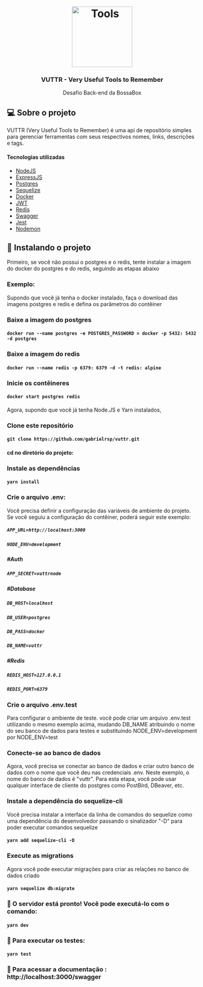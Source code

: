 
<h1 align="center">
  <img alt="Tools" src="https://www.integrant.com/wp-content/uploads/2015/02/icon-services-toolstechnologies.png" width="160px" />
</h1>

<h3 align="center">VUTTR - Very Useful Tools to Remember</h3>

<p align="center">Desafio Back-end da BossaBox</p>

## 💻 Sobre o projeto

 VUTTR (Very Useful Tools to Remember) é uma api de repositório simples para gerenciar ferramentas com seus respectivos nomes, links, descrições e tags.

 #### Tecnologias utilizadas

  -  [NodeJS](https://nodejs.org/)
  -  [ExpressJS](https://expressjs.com/)
  -  [Postgres](https://postgresql.org/)
  -  [Sequelize](https://sequelize.org/master/)
  -  [Docker](https://www.docker.com/)
  -  [JWT](https://jwt.io/)
  -  [Redis](https://redis.io/)
  -  [Swagger](https://swagger.io/)
  -  [Jest](https://jestjs.io/)
  -  [Nodemon](https://nodemon.io/)


## 🔧 Instalando o projeto

Primeiro, se você não possui o postgres e o redis, tente instalar a imagem do docker do postgres e do redis, seguindo as etapas abaixo

### Exemplo:
Supondo que você já tenha o docker instalado, faça o download das imagens postgres e redis e defina os parâmetros do contêiner

### Baixe a imagem do postgres

#### `docker run --name postgres -e POSTGRES_PASSWORD = docker -p 5432: 5432 -d postgres`

### Baixe a imagem do redis

#### `docker run --name redis -p 6379: 6379 -d -t redis: alpine`

### Inicie os contêineres

#### `docker start postgres redis`


Agora, supondo que você já tenha Node.JS e Yarn instalados,

### Clone este repositório

#### `git clone https://github.com/gabrielrsp/vuttr.git`

#### cd no diretório do projeto:

### Instale as dependências

#### `yarn install`

### Crie o arquivo .env:

Você precisa definir a configuração das variáveis de ambiente do projeto. Se você seguiu a configuração do contêiner, poderá seguir este exemplo:


##### `APP_URL=http://localhost:3000`
##### `NODE_ENV=development`

##### #Auth

##### `APP_SECRET=vuttrnode`

##### #Database

##### `DB_HOST=localhost`
##### `DB_USER=postgres`
##### `DB_PASS=docker`
##### `DB_NAME=vuttr`

##### #Redis

##### `REDIS_HOST=127.0.0.1`
##### `REDIS_PORT=6379`


### Crie o arquivo .env.test

Para configurar o ambiente de teste. você pode criar um arquivo .env.test utilizando o mesmo exemplo acima, mudando DB_NAME atribuindo o nome do seu banco de dados para testes e substituindo NODE_ENV=development por NODE_ENV=test

### Conecte-se ao banco de dados

Agora, você precisa se conectar ao banco de dados e criar outro banco de dados com o nome que você deu nas credenciais .env. Neste exemplo, o nome do banco de dados é "vuttr". Para esta etapa, você pode usar qualquer interface de cliente do postgres como PostBird, DBeaver, etc.


### Instale a dependência do sequelize-cli

Você precisa instalar a interface da linha de comandos do sequelize como uma dependência do desenvolvedor passando o sinalizador "-D" para poder executar comandos sequelize

#### `yarn add sequelize-cli -D`

### Execute as migrations

Agora você pode executar migrações para criar as relações no banco de dados criado

#### `yarn sequelize db:migrate`

### 🚀 O servidor está pronto! Você pode executá-lo com o comando:

#### `yarn dev`

### 📝 Para executar os testes:

#### `yarn test`

### 📜 Para acessar a documentação : http://localhost:3000/swagger

